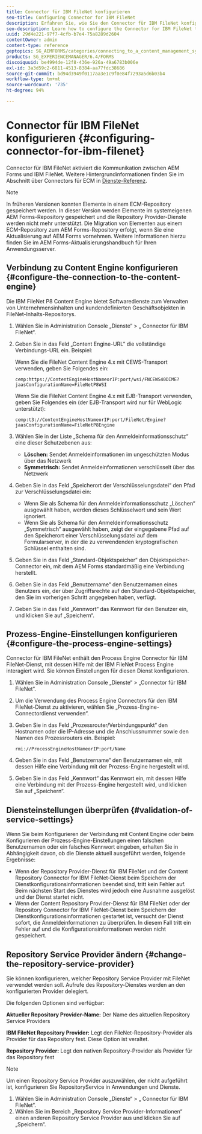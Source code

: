 ```yaml
---
title: Connector für IBM FileNet konfigurieren
seo-title: Configuring Connector for IBM FileNet
description: Erfahren Sie, wie Sie den Connector für IBM FileNet konfiguriert, um die Kommunikation zwischen AEM Forms und IBM FileNet zu aktivieren.
seo-description: Learn how to configure the Connector for IBM FileNet to enable communication between AEM forms and IBM FileNet.
uuid: 29d4e221-97f7-4cfb-b7e4-75a8289d2604
contentOwner: admin
content-type: reference
geptopics: SG_AEMFORMS/categories/connecting_to_a_content_management_system
products: SG_EXPERIENCEMANAGER/6.4/FORMS
discoiquuid: be4994de-12f8-436e-926a-49a6783b006e
exl-id: 3a3d59c2-6811-4513-8384-aa77fdc38686
source-git-commit: bd94d3949f0117aa3e1c9f0e84f7293a5d6b03b4
workflow-type: tm+mt
source-wordcount: '735'
ht-degree: 94%

---
```


# Connector für IBM FileNet konfigurieren {#configuring-connector-for-ibm-filenet}

Connector für IBM FileNet aktiviert die Kommunikation zwischen AEM Forms und IBM FileNet. Weitere Hintergrundinformationen finden Sie im Abschnitt über Connectors für ECM in [Dienste-Referenz](https://www.adobe.com/go/learn_aemforms_services_63).

>[!NOTE]
>
>In früheren Versionen konnten Elemente in einem ECM-Repository gespeichert werden. In dieser Version werden Elemente im systemeigenen AEM Forms-Repository gespeichert und die Repository Provider-Dienste werden nicht mehr unterstützt. Die Migration von Elementen aus einem ECM-Repository zum AEM Forms-Repository erfolgt, wenn Sie eine Aktualisierung auf AEM Forms vornehmen. Weitere Informationen hierzu finden Sie im AEM Forms-Aktualisierungshandbuch für Ihren Anwendungsserver.

## Verbindung zu Content Engine konfigurieren {#configure-the-connection-to-the-content-engine}

Die IBM FileNet P8 Content Engine bietet Softwaredienste zum Verwalten von Unternehmensinhalten und kundendefinierten Geschäftsobjekten in FileNet-Inhalts-Repositorys.

1. Wählen Sie in Administration Console „Dienste“ > „ Connector für IBM FileNet“.
1. Geben Sie in das Feld „Content Engine-URL“ die vollständige Verbindungs-URL ein. Beispiel:

   Wenn Sie die FileNet Content Engine 4.x mit CEWS-Transport verwenden, geben Sie Folgendes ein:

   `cemp:https://ContentEngineHostNameorIP:port/wsi/FNCEWS40DIME?jaasConfigurationName=FileNetP8WSI`

   Wenn Sie die FileNet Content Engine 4.x mit EJB-Transport verwenden, geben Sie Folgendes ein (der EJB-Transport wird nur für WebLogic unterstützt):

   `cemp:t3://ContentEngineHostNameorIP:port/FileNet/Engine?jaasConfigurationName=FileNetP8Engine`

1. Wählen Sie in der Liste „Schema für den Anmeldeinformationsschutz“ eine dieser Schutzebenen aus:

   * **Löschen:** Sendet Anmeldeinformationen im ungeschützten Modus über das Netzwerk
   * **Symmetrisch:** Sendet Anmeldeinformationen verschlüsselt über das Netzwerk

1. Geben Sie in das Feld „Speicherort der Verschlüsselungsdatei“ den Pfad zur Verschlüsselungsdatei ein:

   * Wenn Sie als Schema für den Anmeldeinformationsschutz „Löschen“ ausgewählt haben, werden dieses Schlüsselwort und sein Wert ignoriert.
   * Wenn Sie als Schema für den Anmeldeinformationsschutz „Symmetrisch“ ausgewählt haben, zeigt der eingegebene Pfad auf den Speicherort einer Verschlüsselungsdatei auf dem Formularserver, in der die zu verwendenden kryptografischen Schlüssel enthalten sind.

1. Geben Sie in das Feld „Standard-Objektspeicher“ den Objektspeicher-Connector ein, mit dem AEM Forms standardmäßig eine Verbindung herstellt.
1. Geben Sie in das Feld „Benutzername“ den Benutzernamen eines Benutzers ein, der über Zugriffsrechte auf den Standard-Objektspeicher, den Sie im vorherigen Schritt angegeben haben, verfügt.
1. Geben Sie in das Feld „Kennwort“ das Kennwort für den Benutzer ein, und klicken Sie auf „Speichern“.

## Prozess-Engine-Einstellungen konfigurieren {#configure-the-process-engine-settings}

Connector für IBM FileNet enthält den Process Engine Connector für IBM FileNet-Dienst, mit dessen Hilfe mit der IBM FileNet Process Engine interagiert wird. Sie können Einstellungen für diesen Dienst konfigurieren.

1. Wählen Sie in Administration Console „Dienste“ > „Connector für IBM FileNet“.
1. Um die Verwendung des Process Engine Connectors für den IBM FileNet-Dienst zu aktivieren, wählen Sie „Prozess-Engine-Connectordienst verwenden“.
1. Geben Sie in das Feld „Prozessrouter/Verbindungspunkt“ den Hostnamen oder die IP-Adresse und die Anschlussnummer sowie den Namen des Prozessrouters ein. Beispiel:

   `rmi://ProcessEngineHostNameorIP:port/Name`

1. Geben Sie in das Feld „Benutzername“ den Benutzernamen ein, mit dessen Hilfe eine Verbindung mit der Prozess-Engine hergestellt wird.
1. Geben Sie in das Feld „Kennwort“ das Kennwort ein, mit dessen Hilfe eine Verbindung mit der Prozess-Engine hergestellt wird, und klicken Sie auf „Speichern“.

## Diensteinstellungen überprüfen {#validation-of-service-settings}

Wenn Sie beim Konfigurieren der Verbindung mit Content Engine oder beim Konfigurieren der Prozess-Engine-Einstellungen einen falschen Benutzernamen oder ein falsches Kennwort eingeben, erhalten Sie in Abhängigkeit davon, ob die Dienste aktuell ausgeführt werden, folgende Ergebnisse:

* Wenn der Repository Provider-Dienst für IBM FileNet und der Content Repository Connector for IBM FileNet-Dienst beim Speichern der Dienstkonfigurationsinformationen beendet sind, tritt kein Fehler auf. Beim nächsten Start des Dienstes wird jedoch eine Ausnahme ausgelöst und der Dienst startet nicht.
* Wenn der Content Repository Provider-Dienst für IBM FileNet oder der Repository Connector for IBM FileNet-Dienst beim Speichern der Dienstkonfigurationsinformationen gestartet ist, versucht der Dienst sofort, die Anmeldeinformationen zu überprüfen. In diesem Fall tritt ein Fehler auf und die Konfigurationsinformationen werden nicht gespeichert.

## Repository Service Provider ändern {#change-the-repository-service-provider}

Sie können konfigurieren, welcher Repository Service Provider mit FileNet verwendet werden soll. Aufrufe des Repository-Dienstes werden an den konfigurierten Provider delegiert.

Die folgenden Optionen sind verfügbar:

**Aktueller Repository Provider-Name:** Der Name des aktuellen Repository Service Providers

**IBM FileNet Repository Provider:** Legt den FileNet-Repository-Provider als Provider für das Repository fest. Diese Option ist veraltet.

**Repository Provider:** Legt den nativen Repository-Provider als Provider für das Repository fest

>[!NOTE]
>
>Um einen Repository Service Provider auszuwählen, der nicht aufgeführt ist, konfigurieren Sie RepositoryService in Anwendungen und Dienste. <!-- Fix broken link(See Managing Services) -->

1. Wählen Sie in Administration Console „Dienste“ > „ Connector für IBM FileNet“.
1. Wählen Sie im Bereich „Repository Service Provider-Informationen“ einen anderen Repository Service Provider aus und klicken Sie auf „Speichern“.
